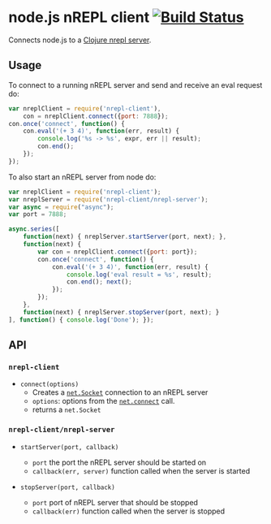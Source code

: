 # node.js nREPL client [![Build Status](https://travis-ci.org/rksm/node-nrepl-client.png?branch=master)](https://travis-ci.org/rksm/node-nrepl-client)

Connects node.js to a [Clojure nrepl server](https://github.com/clojure/tools.nrepl).

## Usage

To connect to a running nREPL server and send and receive an eval request do:

```js
var nreplClient = require('nrepl-client'),
    con = nreplClient.connect({port: 7888});
con.once('connect', function() {
    con.eval('(+ 3 4)', function(err, result) {
        console.log('%s -> %s', expr, err || result);
        con.end();
    });    
});
```

To also start an nREPL server from node do:

```js
var nreplClient = require('nrepl-client');
var nreplServer = require('nrepl-client/nrepl-server');
var async = require("async");
var port = 7888;

async.series([
    function(next) { nreplServer.startServer(port, next); },
    function(next) {
        var con = nreplClient.connect({port: port});
        con.once('connect', function() {
            con.eval('(+ 3 4)', function(err, result) {
                console.log('eval result = %s', result);
                con.end(); next();
            });    
        });
    },
    function(next) { nreplServer.stopServer(port, next); }
], function() { console.log('Done'); });
```

## API

### `nrepl-client`

* `connect(options)`
  * Creates a [`net.Socket`](http://nodejs.org/api/net.html#net_class_net_socket)
    connection to an nREPL server
  * `options`: options from the [`net.connect`](http://nodejs.org/api/net.html#net_net_connect_options_connectionlistener)
    call.
  * returns a `net.Socket`


### `nrepl-client/nrepl-server`

* `startServer(port, callback)`
  * `port` the port the nREPL server should be started on
  * `callback(err, server)` function called when the server is started

* `stopServer(port, callback)`
  * `port` port of nREPL server that should be stopped
  * `callback(err)` function called when the server is stopped
